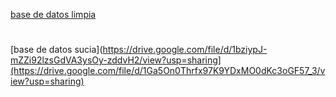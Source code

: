[base de datos limpia](https://drive.google.com/file/d/1bziypJ-mZZi92lzsGdVA3ysOy-zddvH2/view?usp=sharing) 
#
[base de datos sucia](https://drive.google.com/file/d/1bziypJ-mZZi92lzsGdVA3ysOy-zddvH2/view?usp=sharing](https://drive.google.com/file/d/1Ga5On0Thrfx97K9YDxMO0dKc3oGF57_3/view?usp=sharing)
